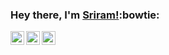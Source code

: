 ### Hey there, I'm [Sriram!](https://github.com/sriram-24):bowtie:
<a href="https://www.linkedin.com/in/sriram-m-360560151/">
  <img align="left" alt="Sriram's LinkdeIN" width="22px" src="https://cdn.jsdelivr.net/npm/simple-icons@v3/icons/linkedin.svg" />
</a>
<a href="https://www.instagram.com/the_kings._.man_/">
  <img align="left" alt="Sriram's Instagram" width="22px" src="https://cdn.jsdelivr.net/npm/simple-icons@v3/icons/instagram.svg" />
</a>
<a href="https://www.codepen.io/sriram-24">
  <img align="left" alt="Sriram's codepen" width="22px" src="https://cdn.jsdelivr.net/npm/simple-icons@3.1.0/icons/codepen.svg" />
</a>

<br />
<br />
